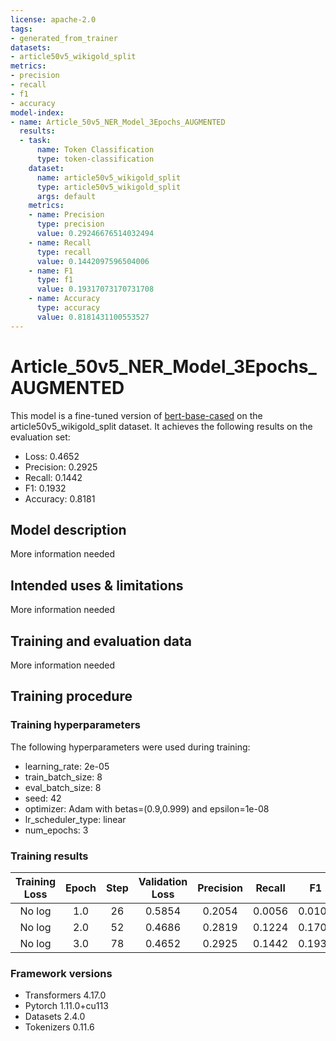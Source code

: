 ```yaml
---
license: apache-2.0
tags:
- generated_from_trainer
datasets:
- article50v5_wikigold_split
metrics:
- precision
- recall
- f1
- accuracy
model-index:
- name: Article_50v5_NER_Model_3Epochs_AUGMENTED
  results:
  - task:
      name: Token Classification
      type: token-classification
    dataset:
      name: article50v5_wikigold_split
      type: article50v5_wikigold_split
      args: default
    metrics:
    - name: Precision
      type: precision
      value: 0.29246676514032494
    - name: Recall
      type: recall
      value: 0.1442097596504006
    - name: F1
      type: f1
      value: 0.19317073170731708
    - name: Accuracy
      type: accuracy
      value: 0.8181431100553527
---
```


<!-- This model card has been generated automatically according to the information the Trainer had access to. You
should probably proofread and complete it, then remove this comment. -->

# Article_50v5_NER_Model_3Epochs_AUGMENTED

This model is a fine-tuned version of [bert-base-cased](https://huggingface.co/bert-base-cased) on the article50v5_wikigold_split dataset.
It achieves the following results on the evaluation set:
- Loss: 0.4652
- Precision: 0.2925
- Recall: 0.1442
- F1: 0.1932
- Accuracy: 0.8181

## Model description

More information needed

## Intended uses & limitations

More information needed

## Training and evaluation data

More information needed

## Training procedure

### Training hyperparameters

The following hyperparameters were used during training:
- learning_rate: 2e-05
- train_batch_size: 8
- eval_batch_size: 8
- seed: 42
- optimizer: Adam with betas=(0.9,0.999) and epsilon=1e-08
- lr_scheduler_type: linear
- num_epochs: 3

### Training results

| Training Loss | Epoch | Step | Validation Loss | Precision | Recall | F1     | Accuracy |
|:-------------:|:-----:|:----:|:---------------:|:---------:|:------:|:------:|:--------:|
| No log        | 1.0   | 26   | 0.5854          | 0.2054    | 0.0056 | 0.0109 | 0.7805   |
| No log        | 2.0   | 52   | 0.4686          | 0.2819    | 0.1224 | 0.1706 | 0.8128   |
| No log        | 3.0   | 78   | 0.4652          | 0.2925    | 0.1442 | 0.1932 | 0.8181   |


### Framework versions

- Transformers 4.17.0
- Pytorch 1.11.0+cu113
- Datasets 2.4.0
- Tokenizers 0.11.6
